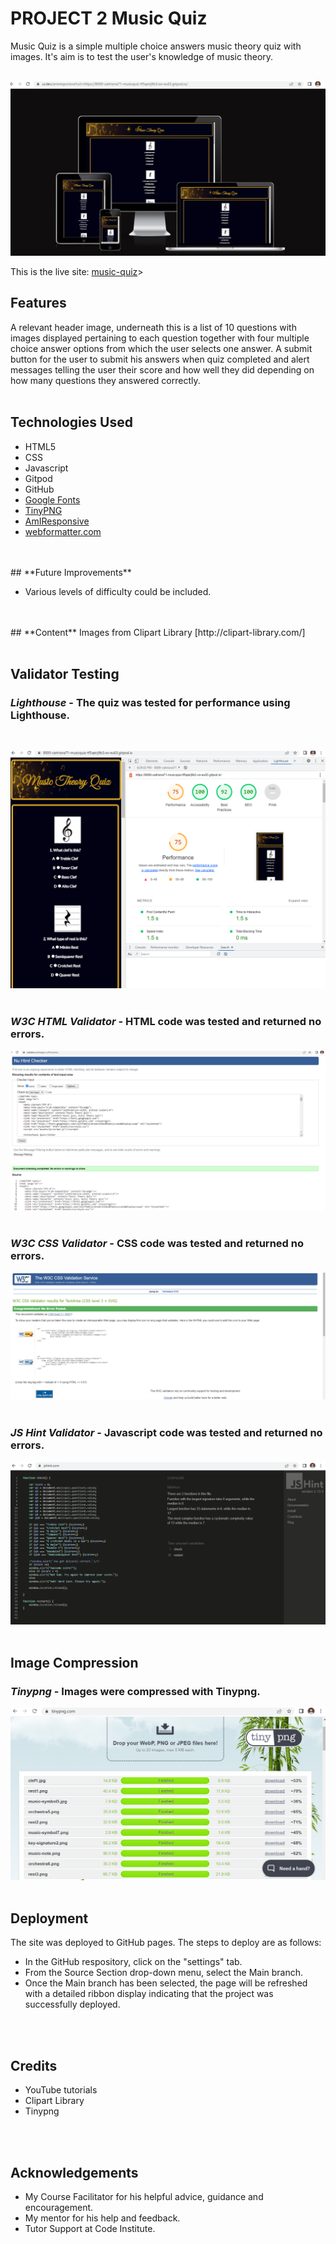 # **PROJECT 2 Music Quiz**
Music Quiz is a simple multiple choice answers music theory quiz with images.  It's aim is to test the user's knowledge of music theory.  
<br>

![Am I Responsive](/assets/screenshots/responsive.png)

This is the live site: [music-quiz](https://caitriona71-musicquiz-tf5qeirj9b3.ws-eu63.gitpod.io/caitriona71/music-quiz/)>

## **Features**
A relevant header image, underneath this is a list of 10 questions with images displayed pertaining to each question together with four multiple choice answer options from which the user selects one answer.  A submit button for the user to submit his answers when quiz completed and alert messages telling the user their score and how well they did depending on how many questions they answered correctly.
<br>
<br>

## **Technologies Used**

* HTML5
* CSS
* Javascript
* Gitpod
* GitHub
* [Google Fonts](https://fonts.google.com)
* [TinyPNG](https://tinypng.com)
* [AmIResponsive](https://ui.dev/amiresponsive)
* [webformatter.com](https://webformatter.com)
<br>
<br>
## **Future Improvements**

* Various levels of difficulty could be included.
<br>
<br>
## **Content**
Images from Clipart Library [http://clipart-library.com/]
<br>
<br>

## **Validator Testing**
### ***Lighthouse*** - The quiz was tested for performance using Lighthouse.
<br>

![Lighthouse Performance](/assets/screenshots/light-house.png)
<br>
<br>
### ***W3C HTML Validator*** - HTML code was tested and returned no errors.

![W3C HTML Validator Test](/assets/screenshots/html-validator.png)
<br>
<br>
### ***W3C CSS Validator*** - CSS code was tested and returned no errors.

![W3C CSS Validator Test](/assets/screenshots/css-validator.png)
<br>
<br>
### ***JS Hint Validator*** - Javascript code was tested and returned no errors.

![JSHintValidatorTest](/assets/screenshots/js-hint-validator.png)
<br>
<br>
## **Image Compression**
### ***Tinypng*** - Images were compressed with Tinypng.

![TinyPng](/assets/screenshots/tinypng.png)
<br>
<br>
## **Deployment**
The site was deployed to GitHub pages. The steps to deploy are as follows:
* In the GitHub respository, click on the "settings" tab.
* From the Source Section drop-down menu, select the Main branch.
* Once the Main branch has been selected, the page will be refreshed with a detailed ribbon display indicating that the project was successfully deployed.
<br>
<br>

## **Credits**
* YouTube tutorials<br>
* Clipart Library<br>
* Tinypng
<br>
<br>

## **Acknowledgements**
* My Course Facilitator for his helpful advice, guidance and encouragement. <br>
* My mentor for his help and feedback. <br>
* Tutor Support at Code Institute. <br>
